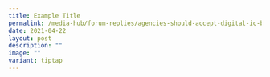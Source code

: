 ```yaml
---
title: Example Title
permalink: /media-hub/forum-replies/agencies-should-accept-digital-ic-before-year-end/
date: 2021-04-22
layout: post
description: ""
image: ""
variant: tiptap
---
```


